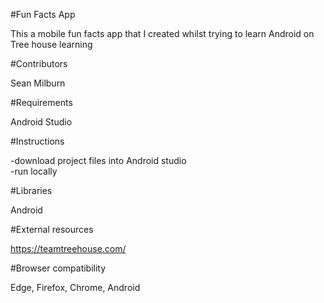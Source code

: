 
#Fun Facts App

This a mobile fun facts app that I created whilst trying to learn Android on Tree house learning

#Contributors

Sean Milburn

#Requirements

Android Studio

#Instructions

-download project files into Android studio<br>
-run locally

#Libraries 

Android

#External resources

https://teamtreehouse.com/

#Browser compatibility

Edge, Firefox, Chrome, Android

